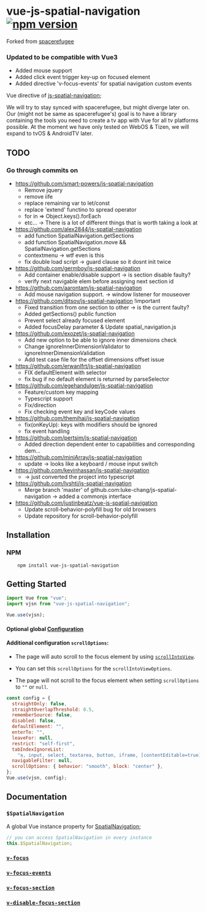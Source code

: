 # vue-js-spatial-navigation [![npm version](http://img.shields.io/npm/v/vue-js-spatial-navigation.svg?style=flat)](https://npmjs.org/package/vue-js-spatial-navigation "View this project on npm")

Forked from [spacerefugee](https://github.com/spacerefugee/vue-js-spatial-navigation)

### Updated to be compatible with Vue3

- Added mouse support
- Added click event trigger key-up on focused element
- Added directive 'v-focus-events' for spatial navigation custom events

Vue directive of [js-spatial-navigation](https://github.com/luke-chang/js-spatial-navigation);

We will try to stay synced with spacerefugee, but might diverge later on. \
Our (might not be same as spacerefugee's) goal is to have a library containing the tools you need to create a tv app with Vue for all tv platforms possible. At the moment we have only tested on WebOS & Tizen, we will expand to tvOS & AndroidTV later.

## TODO
### Go through commits on 
- https://github.com/smart-powers/js-spatial-navigation
    - Remove jquery
    - remove iife
    - replace remaining var to let/const
    - replace 'extend' functino to spread operator
    - for in => Object.keys().forEach
    - etc... -> There is a lot of different things that is worth taking a look at
- https://github.com/alex2844/js-spatial-navigation
    - add function SpatialNavigation.getSections 
    - add function SpatialNavigation.move && SpatialNavigation.getSections 
    - contextmenu -> wtf even is this
    - fix double load script -> guard clause so it dosnt init twice
- https://github.com/germboy/js-spatial-navigation
    - Add container enable/disable support -> is section disable faulty?
    - verify next navigable elem before assigning next section id 
- https://github.com/aarontam/js-spatial-navigation
    - Add mouse navigation support. -> window listener for mouseover
- https://github.com/djtsov/js-spatial-navigation !important
    - Fixed transition from one section to other -> is the current faulty?
    - Added getSections() public function
    - Prevent select already focused element
    - Added focusDelay parameter & Update spatial_navigation.js
- https://github.com/exozet/js-spatial-navigation
    - Add new option to be able to ignore inner dimensions check
    - Change ignoreInnerDimensionValidator to ignoreInnerDimensionValidation 
    - Add test case file for the offset dimensions offset issue
- https://github.com/erwanlfrt/js-spatial-navigation
    - FIX defaultElement with selector
    - fix bug if no default element is returned by parseSelector
- https://github.com/egehandulger/js-spatial-navigation
    - Feature/custom key mapping
    - Typescript support
    - Fix/direction
    - Fix checking event key and keyCode values
- https://github.com/themihai/js-spatial-navigation
    - fix(onKeyUp): keys with modifiers should be ignored 
    - fix event handling 
- https://github.com/pertsim/js-spatial-navigation
    - Added direction dependent enter to capabilities and corresponding dem… 
- https://github.com/miniArray/js-spatial-navigation
    - update -> looks like a keyboard / mouse input switch
- https://github.com/kevinhassan/js-spatial-navigation
    - -> just converted the project into typescript
- https://github.com/Ivshti/js-spatial-navigation
    - Merge branch 'master' of github.com:luke-chang/js-spatial-navigation -> added a commonjs interface
- https://github.com/justinbeatz/vue-js-spatial-navigation
    - Update scroll-behavior-polyfill bug for old browsers
    - Update repository for scroll-behavior-polyfill

## Installation

### NPM

```shell
    npm install vue-js-spatial-navigation
```

## Getting Started

```javascript
import Vue from "vue";
import vjsn from "vue-js-spatial-navigation";

Vue.use(vjsn);
```

#### Optional global [Configuration](https://github.com/luke-chang/js-spatial-navigation#configuration)

#### Additional configuration `scrollOptions`:

- The page will auto scroll to the focus element by using [`scrollIntoView`](https://developer.mozilla.org/en-US/docs/Web/API/Element/scrollIntoView).

- You can set this `scrollOptions` for the `scrollIntoViewOptions`.

- The page will not scroll to the focus element when setting `scrollOptions` to `""` or `null`.

```javascript
const config = {
  straightOnly: false,
  straightOverlapThreshold: 0.5,
  rememberSource: false,
  disabled: false,
  defaultElement: "",
  enterTo: "",
  leaveFor: null,
  restrict: "self-first",
  tabIndexIgnoreList:
    "a, input, select, textarea, button, iframe, [contentEditable=true]",
  navigableFilter: null,
  scrollOptions: { behavior: "smooth", block: "center" },
};
Vue.use(vjsn, config);
```

## Documentation

### `$SpatialNavigation`

A global Vue instance property for [SpatialNavigation](https://github.com/luke-chang/js-spatial-navigation#api-reference);

```javascript
// you can access SpatialNavigation in every instance
this.$SpatialNavigation;
```

### [`v-focus`](https://github.com/Syncronet-APS/vue-js-spatial-navigation/blob/master/docs/v-focus.md)

### [`v-focus-events`](https://github.com/Syncronet-APS/vue-js-spatial-navigation/blob/master/docs/v-focus-events.md)

### [`v-focus-section`](https://github.com/Syncronet-APS/vue-js-spatial-navigation/blob/master/docs/v-focus-section.md)

### [`v-disable-focus-section`](https://github.com/Syncronet-APS/vue-js-spatial-navigation/blob/master/docs/v-disable-focus-section.md)
